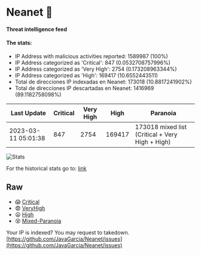 # Neanet :hocho:
#### Threat intelligence feed
#### The stats:

- IP Address with malicious activities reported: 1589987 (100%)
- IP Address categorized as 'Critical':  847 (0.0532708757996%)
- IP Address categorized as 'Very High':  2754 (0.173208963344%)
- IP Address categorized as 'High':  169417 (10.6552443511)
- Total de direcciones IP indexadas en Neanet:  173018 (10.8817241902%)
- Total de direcciones IP descartadas en Neanet:  1416969 (89.1182758098%)

| Last Update | Critical | Very High | High | Paranoia |
| --- | --- | --- | --- | --- |
| 2023-03-11 05:01:38 | 847 | 2754 | 169417 | 173018 mixed list (Critical + Very High + High)|

![Stats](https://docs.google.com/spreadsheets/d/e/2PACX-1vSnaNMIXVabIpDJjufMlzH7poXnshF3mgd8Is1g9ytUEzVsP5my4Trn8f-xkoLLQ38xpL3HtmUexLo6/pubchart?oid=501124687&format=image)

For the historical stats go to: [link](/stats.csv)
## Raw
- :scream: [Critical](https://raw.githubusercontent.com/JavaGarcia/Neanet/master/blacklists/neanet_critical.txt)
- :fearful: [VeryHigh](https://raw.githubusercontent.com/JavaGarcia/Neanet/master/blacklists/neanet_veryHigh.txtt)
- :frowning: [High](https://raw.githubusercontent.com/JavaGarcia/Neanet/master/blacklists/neanet_high.txt)
- :dizzy_face: [Mixed-Paranoia](https://raw.githubusercontent.com/JavaGarcia/Neanet/master/blacklists/neanet_all.txt)


Your IP is indexed? You may request to takedown. [https://github.com/JavaGarcia/Neanet/issues](https://github.com/JavaGarcia/Neanet/issues)


















































































































































































































































































































































































































































































































































































































































































































































































































































































































































































































































































































































































































































































































































































































































































































































































































































































































































































































































































































































































































































































































































































































































































































































































































































































































































































































































































































































































































































































































































































































































































































































































































































































































































































































































































































































































































































































































































































































































































































































































































































































































































































































































































































































































































































































































































































































































































































































































































































































































































































































































































































































































































































































































































































































































































































































































































































































































































































































































































































































































































































































































































































































































































































































































































































































































































































































































































































































































































































































































































































































































































































































































































































































































































































































































































































































































































































































































































































































































































































































































































































































































































































































































































































































































































































































































































































































































































































































































































































































































































































































































































































































































































































































































































































































































































































































































































































































































































































































































































































































































